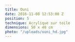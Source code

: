```yaml
---
title: Ouni
date: 2016-11-08 12:53:00 Z
position: 5
technique: Acrylique sur toile
dimensions: 50 x 40 cm
photo: "/uploads/ouni_hd.jpg"
---
```


